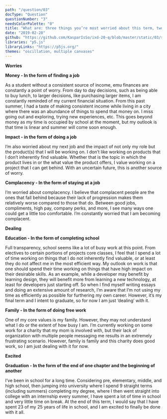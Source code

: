 ```yaml
---
path: "/question/03"
docType: "Question"
questionNumber: "3"
needsColorPalette: "0"
title: "What are: three things you’re most worried about this term, two things you’re dealing with right now, and one thing you’re really excited about?"
date: "2019-02-28"
github: "https://github.com/KasparIsSo/ixd-20-q/blob/master/static/03/sketch.js"
libraries: "p5.js"
libraryLinks: "https://p5js.org/"
themes: "oscillation, multiple canvases"
---
```


**Worries**

**Money - In the form of finding a job**

As a student without a consistent source of income, emu finances are constantly a point of worry. From day to day decisions, such as being able to buy lunch, to larger decisions, like purchasing larger items, I am constantly reminded of my current financial situation. From this past summer, I had a taste of making consistent income while living in a city where there was an abundance of things to spend that money on. I miss going out and exploring, trying new experiences, etc. This goes beyond money as my time is occupied by school at the moment, but my outlook is that time is linear and summer will come soon enough.

**Impact - in the form of doing a job**

I’m also worried about my next job and the impact of not only my role but the product(s) that I will be working on. I don’t like working on products that I don’t inherently find valuable. Whether that is the topic in which the product lives in or the what value the product offers, I value working on a project that I can get behind. With an uncertain future, this is another source of worry.

**Complacency - In the form of staying at a job**

I’m worried about complacency. I believe that complacent people are the ones that fall behind because their lack of progression makes them relatively worse compared to those that do. Between good jobs, compliments, high pay, company perks, and more, I see many ways one could get a little too comfortable. I’m constantly worried that I am becoming complacent.

**Dealing**

**Education - In the form of completing school**

Full transparency, school seems like a lot of busy work at this point. From electives to certain portions of projects core classes, I feel that I spend a lot of time working on things that I do not inherently find valuable, or at least they do not affect me in the most efficient way. My outlook on work is that one should spend their time working on things that have high impact on their desirable skills. As an example, while a developer may benefit by learning design, they will benefit more from learning a new technology, at least for developers just starting off. So when I find myself writing essays and doing an extensive amount of research, I’m aware that I’m not using my time as efficiently as possible for furthering my own career. However, it’s my final term and I intent to graduate, so for now I am just ‘dealing’ with it.

**Family - In the form of doing free work**

One of my core values is my family. However, they may not understand what I do or the extent of how busy I am. I’m currently working on some work for a charity that my mom is involved with, but their lack of organization with multiple people messaging me results in an extremely frustrating scenario. However, family is family and this charity does good work, so I am just dealing with it for now.

**Excited**

**Graduation - In the form of the end of one chapter and the beginning of another**

I’ve been in school for a long time. Considering pre, elementary, middle, and high school, then jumping into university where I spend 9 straight terms (including summers) completing my degree, where I then went straight into college with an internship every summer, I have spent a lot of time in school and very little time on break. At the end of this term, I would say that I have spent 23 of my 25 years of life in school, and I am excited to finally be done with it all.
